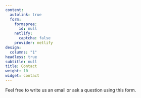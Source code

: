 ```yaml
---
content:
  autolink: true
  form:
    formspree:
      id: null
    netlify:
      captcha: false
    provider: netlify
design:
  columns: "1"
headless: true
subtitle: null
title: Contact
weight: 10
widget: contact
---
```


Feel free to write us an email or ask a question using this form.
